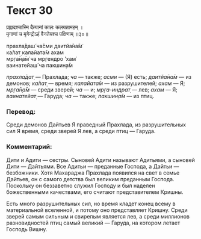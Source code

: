 # Текст 30

प्रह्लादश्चास्मि दैत्यानां कालः कलयतामहम् ।  
मृगाणां च मृगेन्द्रोऽहं वैनतेयश्च पक्षिणाम् ॥३०॥

прахла̄даш́ ча̄сми даитйа̄на̄м̇  
ка̄лат̣ калайата̄м ахам  
мр̣га̄н̣а̄м̇ ча мр̣гендро ’хам̇  
ваинатейаш́ ча пакшин̣а̄м

_прахла̄дат̣_ — Прахлада; _ча_ — также; _асми_ — (Я) есть; _даитйа̄на̄м_ — из демонов; _ка̄лат̣_ — время; _калайата̄м_ — из разрушителей; _ахам_ — Я; _мр̣га̄н̣а̄м_ — среди зверей; _ча_ — и; _мр̣га-индрат̣_ — лев; _ахам_ — Я; _ваинатейат̣_ — Гаруда; _ча_ — также; _пакшин̣а̄м_ — из птиц.

### Перевод:

Среди демонов Дайтьев Я праведный Прахлада, из разрушительных сил Я время, среди зверей Я лев, а среди птиц — Гаруда.

### Комментарий:

Дити и Адити — сестры. Сыновей Адити называют Адитьями, а сыновей Дити — Дайтьями. Все Адитьи — преданные Господа, а Дайтьи — безбожники. Хотя Махараджа Прахлада появился на свет в семье Дайтьев, он с самого детства был великим преданным Господа. Поскольку он беззаветно служил Господу и был наделен божественными качествами, его считают представителем Кришны.

Есть много разрушительных сил, но время кладет конец всему в материальной вселенной, и потому оно представляет Кришну. Среди зверей самым сильным и свирепым является лев, а среди миллионов разновидностей птиц самый великий — Гаруда, на котором летает Господь Вишну.